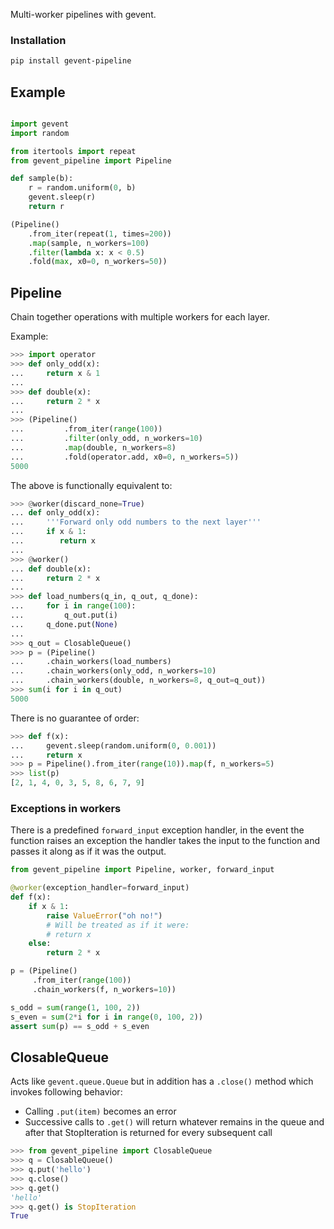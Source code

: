 Multi-worker pipelines with gevent.

### Installation

```bash
pip install gevent-pipeline
```

## Example

```python

import gevent
import random

from itertools import repeat
from gevent_pipeline import Pipeline

def sample(b):
    r = random.uniform(0, b)
    gevent.sleep(r)
    return r

(Pipeline()
    .from_iter(repeat(1, times=200))
    .map(sample, n_workers=100)
    .filter(lambda x: x < 0.5)
    .fold(max, x0=0, n_workers=50))
```


## Pipeline

Chain together operations with multiple workers for each layer.

Example:

```python
>>> import operator
>>> def only_odd(x):
...     return x & 1
...
>>> def double(x):
...     return 2 * x
...
>>> (Pipeline()
...         .from_iter(range(100))
...         .filter(only_odd, n_workers=10)
...         .map(double, n_workers=8)
...         .fold(operator.add, x0=0, n_workers=5))
5000
```

The above is functionally equivalent to:

```python
>>> @worker(discard_none=True)
... def only_odd(x):
...     '''Forward only odd numbers to the next layer'''
...     if x & 1:
...        return x
...
>>> @worker()
... def double(x):
...     return 2 * x
...
>>> def load_numbers(q_in, q_out, q_done):
...     for i in range(100):
...         q_out.put(i)
...     q_done.put(None)
...
>>> q_out = ClosableQueue()
>>> p = (Pipeline()
...     .chain_workers(load_numbers)
...     .chain_workers(only_odd, n_workers=10)
...     .chain_workers(double, n_workers=8, q_out=q_out))
>>> sum(i for i in q_out)
5000
```

There is no guarantee of order:

```python
>>> def f(x):
...     gevent.sleep(random.uniform(0, 0.001))
...     return x
>>> p = Pipeline().from_iter(range(10)).map(f, n_workers=5)
>>> list(p)
[2, 1, 4, 0, 3, 5, 8, 6, 7, 9]
```


### Exceptions in workers

There is a predefined `forward_input` exception handler,
in the event the function raises an exception the handler
takes the input to the function and passes it along as if it was the output.


```python
from gevent_pipeline import Pipeline, worker, forward_input

@worker(exception_handler=forward_input)
def f(x):
    if x & 1:
        raise ValueError("oh no!")
        # Will be treated as if it were:
        # return x
    else:
        return 2 * x

p = (Pipeline()
     .from_iter(range(100))
     .chain_workers(f, n_workers=10))

s_odd = sum(range(1, 100, 2))
s_even = sum(2*i for i in range(0, 100, 2))
assert sum(p) == s_odd + s_even
```


## ClosableQueue

Acts like `gevent.queue.Queue` but in addition has a `.close()` method which invokes following behavior:

* Calling `.put(item)` becomes an error
* Successive calls to `.get()` will return whatever remains in the queue
  and after that StopIteration is returned for every subsequent call

```python
>>> from gevent_pipeline import ClosableQueue
>>> q = ClosableQueue()
>>> q.put('hello')
>>> q.close()
>>> q.get()
'hello'
>>> q.get() is StopIteration
True
```


